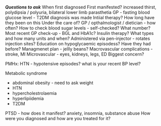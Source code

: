 ***Questions to ask***
When first diagnosed
First manifested? increased thirst, polydipsia / polyuria, bilateral lower limb parasthetia
GP - fasting blood glucose level - T2DM diagnosis was made
Intiial therapy? How long have they been on this
Under the care of? GP / opthalmologist / dietician - how often? 
How to check blood sugar levels - self-checked? What number?
Most recent GP check-up - BGL and HbA1c?
Insulin therapy? What types and how many units and when?
Administered via pen-injector - rotates injection sites?
Education on hypoglycaemic episodess? Have they had before? Managmenet plan - jellly beans?
Macrovascular complications - stroke, MI
Microvascular - eyes, kidneys, legs, ED
Biggest concern?


PMHx:
HTN - hypotensive episodes? what is your recent BP level?

Metabolic syndrome 
- abdominal obesity - need to ask weight
- HTN
- hypercholestrolaemia
- hyperlipiidemia
- T2DM


PTSD - how does it manifest? anxiety, insomnia, substance abuse
How were you diagnosed and how are you treated for it?


